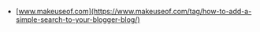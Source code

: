 * [www.makeuseof.com](https://www.makeuseof.com/tag/how-to-add-a-simple-search-to-your-blogger-blog/)
